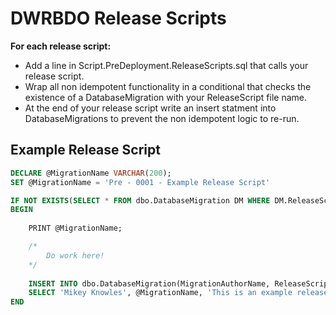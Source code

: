 # DWRBDO Release Scripts

__For each release script:__
  * Add a line in Script.PreDeployment.ReleaseScripts.sql that calls your release script.
  * Wrap all non idempotent functionality in a conditional that checks the existence of a DatabaseMigration with your ReleaseScript file name.
  * At the end of your release script write an insert statment into DatabaseMigrations to prevent the non idempotent logic to re-run.

## Example Release Script
```sql
DECLARE @MigrationName VARCHAR(200);
SET @MigrationName = 'Pre - 0001 - Example Release Script'

IF NOT EXISTS(SELECT * FROM dbo.DatabaseMigration DM WHERE DM.ReleaseScriptFileName = @MigrationName)
BEGIN
	
	PRINT @MigrationName;

    /*
        Do work here!
    */
	
    INSERT INTO dbo.DatabaseMigration(MigrationAuthorName, ReleaseScriptFileName, MigrationReason)
    SELECT 'Mikey Knowles', @MigrationName, 'This is an example release script!'
END
```
